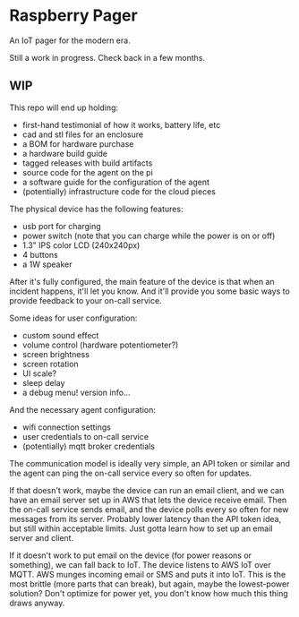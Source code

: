 # Raspberry Pager

An IoT pager for the modern era.

Still a work in progress. Check back in a few months.

## WIP

This repo will end up holding:

- first-hand testimonial of how it works, battery life, etc
- cad and stl files for an enclosure
- a BOM for hardware purchase
- a hardware build guide
- tagged releases with build artifacts
- source code for the agent on the pi
- a software guide for the configuration of the agent
- (potentially) infrastructure code for the cloud pieces

The physical device has the following features:

- usb port for charging
- power switch (note that you can charge while the power is on or off)
- 1.3" IPS color LCD (240x240px)
- 4 buttons
- a 1W speaker

After it's fully configured, the main feature of the device is that when an incident happens, it'll let you know. And it'll provide you some basic ways to provide feedback to your on-call service.

Some ideas for user configuration:

- custom sound effect
- volume control (hardware potentiometer?)
- screen brightness
- screen rotation
- UI scale?
- sleep delay
- a debug menu! version info...

And the necessary agent configuration:

- wifi connection settings
- user credentials to on-call service
- (potentially) mqtt broker credentials

The communication model is ideally very simple, an API token or similar and the agent can ping the on-call service every so often for updates.

If that doesn't work, maybe the device can run an email client, and we can have an email server set up in AWS that lets the device receive email. Then the on-call service sends email, and the device polls every so often for new messages from its server. Probably lower latency than the API token idea, but still within acceptable limits. Just gotta learn how to set up an email server and client.

If it doesn't work to put email on the device (for power reasons or something), we can fall back to IoT. The device listens to AWS IoT over MQTT. AWS munges incoming email or SMS and puts it into IoT. This is the most brittle (more parts that can break), but again, maybe the lowest-power solution? Don't optimize for power yet, you don't know how much this thing draws anyway.
